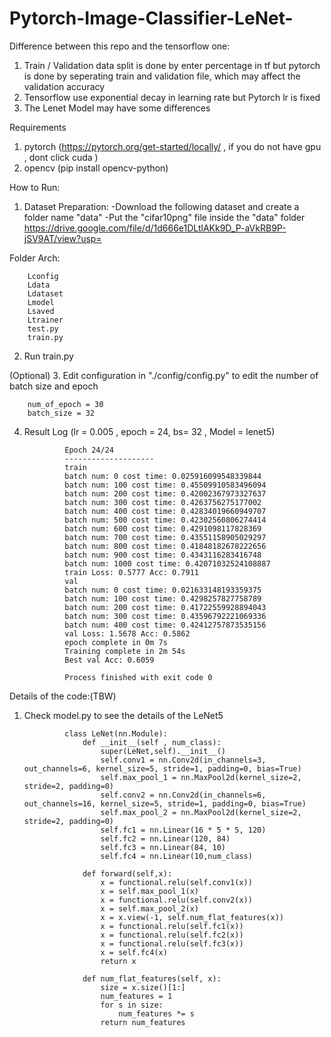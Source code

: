 # Pytorch-Image-Classifier-LeNet-
Difference between this repo and the tensorflow one:

1. Train / Validation data split is done by enter percentage in tf but pytorch is done by seperating train and validation file, which may affect the validation accuracy
2. Tensorflow use exponential decay in learning rate but Pytorch lr is fixed
3. The Lenet Model may have some differences

Requirements
1. pytorch (https://pytorch.org/get-started/locally/ , if you do not have gpu , dont click cuda )
2. opencv  (pip install opencv-python)

How to Run:

1. Dataset Preparation:
-Download the following dataset and create a folder name "data"
-Put the "cifar10png" file inside the "data" folder
https://drive.google.com/file/d/1d666e1DLtlAKk9D_P-aVkRB9P-jSV9AT/view?usp=

Folder Arch:

        Lconfig
        Ldata
        Ldataset
        Lmodel
        Lsaved
        Ltrainer
        test.py
        train.py

2. Run train.py

(Optional) 
3. Edit configuration in "./config/config.py" to edit the number of batch size and epoch

        num_of_epoch = 30
        batch_size = 32
        
4. Result Log (lr = 0.005 , epoch = 24, bs= 32 , Model = lenet5)

                Epoch 24/24
                --------------------
                train
                batch num: 0 cost time: 0.025916099548339844
                batch num: 100 cost time: 0.45509910583496094
                batch num: 200 cost time: 0.42002367973327637
                batch num: 300 cost time: 0.4263756275177002
                batch num: 400 cost time: 0.42834019660949707
                batch num: 500 cost time: 0.42302560806274414
                batch num: 600 cost time: 0.4291098117828369
                batch num: 700 cost time: 0.43551158905029297
                batch num: 800 cost time: 0.41848182678222656
                batch num: 900 cost time: 0.4343116283416748
                batch num: 1000 cost time: 0.42071032524108887
                train Loss: 0.5777 Acc: 0.7911
                val
                batch num: 0 cost time: 0.021633148193359375
                batch num: 100 cost time: 0.4298257827758789
                batch num: 200 cost time: 0.41722559928894043
                batch num: 300 cost time: 0.43596792221069336
                batch num: 400 cost time: 0.42412757873535156
                val Loss: 1.5678 Acc: 0.5862
                epoch complete in 0m 7s
                Training complete in 2m 54s
                Best val Acc: 0.6059

                Process finished with exit code 0


Details of the code:(TBW)
1. Check model.py to see the details of the LeNet5

                class LeNet(nn.Module):
                    def __init__(self , num_class):
                        super(LeNet,self).__init__()
                        self.conv1 = nn.Conv2d(in_channels=3, out_channels=6, kernel_size=5, stride=1, padding=0, bias=True)
                        self.max_pool_1 = nn.MaxPool2d(kernel_size=2, stride=2, padding=0)
                        self.conv2 = nn.Conv2d(in_channels=6, out_channels=16, kernel_size=5, stride=1, padding=0, bias=True)
                        self.max_pool_2 = nn.MaxPool2d(kernel_size=2, stride=2, padding=0)
                        self.fc1 = nn.Linear(16 * 5 * 5, 120)
                        self.fc2 = nn.Linear(120, 84)
                        self.fc3 = nn.Linear(84, 10)
                        self.fc4 = nn.Linear(10,num_class)

                    def forward(self,x):
                        x = functional.relu(self.conv1(x))
                        x = self.max_pool_1(x)
                        x = functional.relu(self.conv2(x))
                        x = self.max_pool_2(x)
                        x = x.view(-1, self.num_flat_features(x))
                        x = functional.relu(self.fc1(x))
                        x = functional.relu(self.fc2(x))
                        x = functional.relu(self.fc3(x))
                        x = self.fc4(x)
                        return x

                    def num_flat_features(self, x):
                        size = x.size()[1:]
                        num_features = 1
                        for s in size:
                            num_features *= s
                        return num_features

